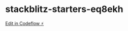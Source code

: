# stackblitz-starters-eq8ekh

[Edit in Codeflow ⚡️](https://stackblitz.com/~/github.com/alekseiveprev/stackblitz-starters-eq8ekh)